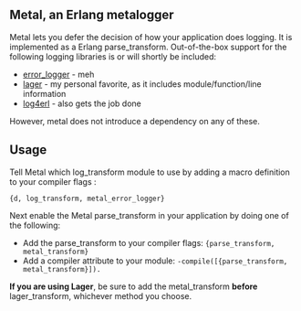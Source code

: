 ## Metal, an Erlang metalogger ##

Metal lets you defer the decision of how your application does logging. It is
implemented as a Erlang parse_transform. Out-of-the-box support for the
following logging libraries is or will shortly be included:

* [error_logger](http://www.erlang.org/doc/man/error_logger.html) - meh
* [lager](https://github.com/basho/lager) - my personal favorite, as it includes module/function/line information
* [log4erl](https://github.com/ahmednawras/log4erl) - also gets the job done

However, metal does not introduce a dependency on any of these.

## Usage ##

Tell Metal which log_transform module to use by adding a macro definition to your compiler flags :

    {d, log_transform, metal_error_logger}

Next enable the Metal parse_transform in your application by doing one of the following:

* Add the parse_transform to your compiler flags: `{parse_transform, metal_transform}`
* Add a compiler attribute to your module: `-compile([{parse_transform, metal_transform}]).`

__If you are using Lager__, be sure to add the metal_transform __before__ lager_transform, whichever method you choose.
